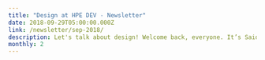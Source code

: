 ```yaml
---
title: "Design at HPE DEV - Newsletter"
date: 2018-09-29T05:00:00.000Z
link: /newsletter/sep-2018/
description: Let's talk about design! Welcome back, everyone. It’s Said from the Developer Community at Hewlett Packard Enterprise. This month I’m excited to share some interesting news about HPE’s commitment to design...
monthly: 2
---
```

            